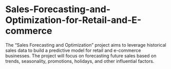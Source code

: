 # Sales-Forecasting-and-Optimization-for-Retail-and-E-commerce
The “Sales Forecasting and Optimization” project aims to leverage historical sales data to build a predictive model for retail and e-commerce businesses. The project will focus on forecasting future sales based on trends, seasonality, promotions, holidays, and other influential factors.
